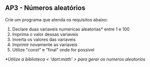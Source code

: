 ## AP3 - Números aleatórios

Crie um programa que atenda os requisitos abaixo:

1. Declare duas variaveis numericas aleatorias* entre 1 e 100
2. Imprima o valor dessas variaveis
3. Inverta os valores das variaveis
4. Imprimir novamente as variaveis
5. Utilize "const" e "final" onde for possivel

_*Utilize a biblioteca < 'dart:math' > para gerar os numeros aleatorios_